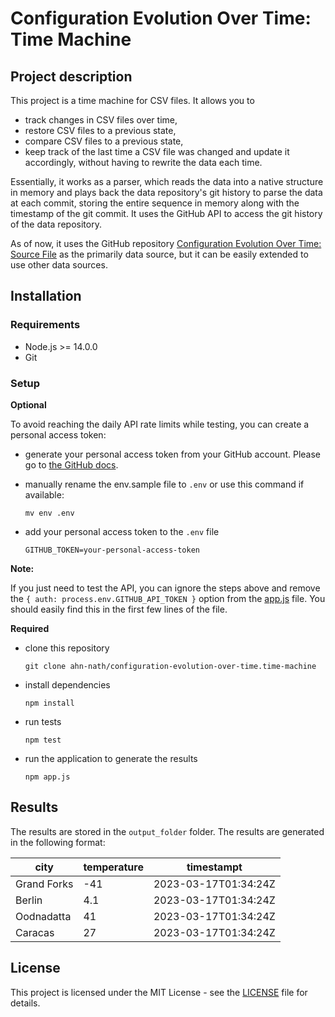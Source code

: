 # Configuration Evolution Over Time: Time Machine

## Project description

This project is a time machine for CSV files. It allows you to 
* track changes in CSV files over time,
* restore CSV files to a previous state,
* compare CSV files to a previous state,
* keep track of the last time a CSV file was changed and update it accordingly, without having to rewrite the data each time.

Essentially, it works as a parser, which reads the data into a native structure in memory and plays back the data repository's git history to parse the data at each commit, storing the entire sequence in memory along with the timestamp of the git commit. It uses the GitHub API to access the git history of the data repository.

As of now, it uses the GitHub repository [Configuration Evolution Over Time: Source File](https://github.com/ahn-nath/configuration-evolution-over-time.source-file) as the primarily data source, but it can be easily extended to use other data sources.

## Installation

### Requirements
* Node.js >= 14.0.0
* Git


### Setup

**Optional**

To avoid reaching the daily API rate limits while testing, you can create a personal access token:

- generate your personal access token from your GitHub account. Please go to [the GitHub docs](https://docs.github.com/en/authentication/keeping-your-account-and-data-secure/creating-a-personal-access-token#creating-a-personal-access-token-classic). 

- manually rename the env.sample file to `.env` or use this command if available:
    ```
    mv env .env
    ```
- add your personal access token to the `.env` file
    ```
    GITHUB_TOKEN=your-personal-access-token
    ```

**Note:**

If you just need to test the API, you can ignore the steps above and remove the `{ auth: process.env.GITHUB_API_TOKEN }` option from the [app.js](./app.js) file. You should easily find this in the first few lines of the file.


**Required**
- clone this repository
  
    ```
    git clone ahn-nath/configuration-evolution-over-time.time-machine
    ```
- install dependencies
    ```
    npm install
    ```
- run tests
    ```
    npm test
    ```
- run the application to generate the results
    ```
    npm app.js
    ```

## Results

The results are stored in the `output_folder` folder. The results are generated in the following format:



| city        | temperature | timestampt           |
| ----------- | ----------- | -------------------- |
| Grand Forks | -41         | 2023-03-17T01:34:24Z |
| Berlin      | 4.1         | 2023-03-17T01:34:24Z |
| Oodnadatta  | 41          | 2023-03-17T01:34:24Z |
| Caracas     | 27          | 2023-03-17T01:34:24Z |


## License

This project is licensed under the MIT License - see the [LICENSE](LICENSE) file for details.





 
